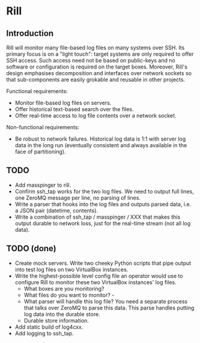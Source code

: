 Rill
====

Introduction
------------

Rill will monitor many file-based log files on many systems over SSH. Its primary focus is on a "light touch": target systems are only required to offer SSH access. Such access need not be based on public-keys and no software or configuration is required on the target boxes.  Moreover, Rill's design emphasises decomposition and interfaces over network sockets so that sub-components are easily grokable and reusable in other projects.

Functional requirements:

-   Monitor file-based log files on servers.
-   Offer historical text-based search over the files.
-   Offer real-time access to log file contents over a network socket.

Non-functional requirements:

-   Be robust to network failures. Historical log data is 1:1 with server log data in the long run (eventually consistent and always available in the face of partitioning).

TODO
----


-   Add masspinger to rill.
-   Confirm ssh_tap works for the two log files. We need to output full lines, one ZeroMQ message per line, no parsing of lines.
-   Write a parser that hooks into the log files and outputs parsed data, i.e. a JSON pair (datetime, contents).
-   Write a combination of ssh_tap / masspinger / XXX that makes this output durable to network loss, just for the real-time stream (not all log data).

TODO (done)
-----------

-   Create mock servers. Write two cheeky Python scripts that pipe output into test log files on two VirtualBox instances.
-   Write the highest-possible level config file an operator would use to configure Rill to monitor these two VirtualBox instances' log files.
    -   What boxes are you monitoring?
    -   What files do you want to monitor?    -   
    -   What parser will handle this log file? You need a separate process that talks over ZeroMQ to parse this data. This parse handles putting log data into the durable store.
    -   Durable store information.
-   Add static build of log4cxx.
-   Add logging to ssh_tap.